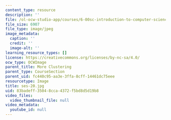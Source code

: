 ```yaml
---
content_type: resource
description: ''
file: /ol-ocw-studio-app/courses/6-00sc-introduction-to-computer-science-and-programming-spring-2011/83badeff35048cca4372f5bd8d5d19b8_ses-20.jpg
file_size: 6907
file_type: image/jpeg
image_metadata:
  caption: ''
  credit: ''
  image-alt: ''
learning_resource_types: []
license: https://creativecommons.org/licenses/by-nc-sa/4.0/
ocw_type: OCWImage
parent_title: More Clustering
parent_type: CourseSection
parent_uid: fc440c95-aa3e-3ffa-8cff-14461dc75eee
resourcetype: Image
title: ses-20.jpg
uid: 83badeff-3504-8cca-4372-f5bd8d5d19b8
video_files:
  video_thumbnail_file: null
video_metadata:
  youtube_id: null
---
```

